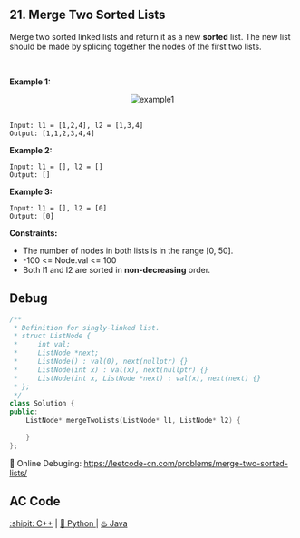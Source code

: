 ## 21. Merge Two Sorted Lists

Merge two sorted linked lists and return it as a new <strong>sorted</strong> list. The new list should be made by splicing together the nodes of the first two lists.

 

<strong>Example 1:</strong>

<div align="center">
  <img src="https://assets.leetcode.com/uploads/2020/10/03/merge_ex1.jpg" alt="example1">
</div>
<br>

```
Input: l1 = [1,2,4], l2 = [1,3,4]
Output: [1,1,2,3,4,4]
```

<strong>Example 2:</strong>
```
Input: l1 = [], l2 = []
Output: []
```
<strong>Example 3:</strong>
```
Input: l1 = [], l2 = [0]
Output: [0]
```

<strong>Constraints:</strong>

- The number of nodes in both lists is in the range [0, 50].
- -100 <= Node.val <= 100
- Both l1 and l2 are sorted in <strong>non-decreasing</strong> order.


## Debug
```cpp
/**
 * Definition for singly-linked list.
 * struct ListNode {
 *     int val;
 *     ListNode *next;
 *     ListNode() : val(0), next(nullptr) {}
 *     ListNode(int x) : val(x), next(nullptr) {}
 *     ListNode(int x, ListNode *next) : val(x), next(next) {}
 * };
 */
class Solution {
public:
    ListNode* mergeTwoLists(ListNode* l1, ListNode* l2) {
        
    }
};
```

🐛 Online Debuging: https://leetcode-cn.com/problems/merge-two-sorted-lists/

## AC Code
<div>
  <a href="https://github.com/Charmve/LeetCode4FLAG/tree/main/21.%20Merge%20Two%20Sorted%20Lists/21_merge-two-sorted-lists.cpp">:shipit: C++</a> | 
  <a href="https://github.com/Charmve/LeetCode4FLAG/tree/main/21.%20Merge%20Two%20Sorted%20Lists/21_merge-two-sorted-lists.py">🐍 Python </a> | 
  <a href="https://github.com/Charmve/LeetCode4FLAG/tree/main/21.%20Merge%20Two%20Sorted%20Lists/21_merge-two-sorted-lists.java">♨️ Java </a>
</div>
